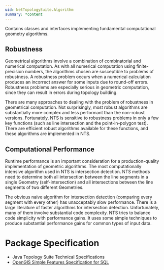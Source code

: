 ```yaml
---
uid: NetTopologySuite.Algorithm
summary: *content
---
```

Contains classes and interfaces implementing fundamental computational geometry algorithms.

## Robustness
Geometrical algorithms involve a combination of combinatorial and numerical computation. As with all numerical computation using finite-precision numbers, the algorithms chosen are susceptible to problems of robustness. A robustness problem occurs when a numerical calculation produces an incorrect answer for some inputs due to round-off errors. Robustness problems are especially serious in geometric computation, since they can result in errors during topology building.

There are many approaches to dealing with the problem of robustness in geometrical computation. Not surprisingly, most robust algorithms are substantially more complex and less performant than the non-robust versions. Fortunately, NTS is sensitive to robustness problems in only a few key functions (such as line intersection and the point-in-polygon test). There are efficient robust algorithms available for these functions, and these algorithms are implemented in NTS.

## Computational Performance
Runtime performance is an important consideration for a production-quality implementation of geometric algorithms. The most computationally intensive algorithm used in NTS is intersection detection. NTS methods need to determine both all intersection between the line segments in a single Geometry (self-intersection) and all intersections between the line segments of two different Geometries.

The obvious naive algorithm for intersection detection (comparing every segment with every other) has unacceptably slow performance. There is a large literature of faster algorithms for intersection detection. Unfortunately, many of them involve substantial code complexity. NTS tries to balance code simplicity with performance gains. It uses some simple techniques to produce substantial performance gains for common types of input data.

# Package Specification
- Java Topology Suite Technical Specifications
- [OpenGIS Simple Features Specification for SQL](http://www.opengis.org/techno/specs.htm)
